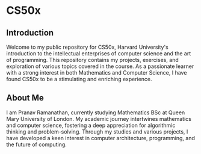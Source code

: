 # CS50x


## Introduction
Welcome to my public repository for CS50x, Harvard University's introduction to the intellectual enterprises of computer science and the art of programming. This repository contains my projects, exercises, and exploration of various topics covered in the course. As a passionate learner with a strong interest in both Mathematics and Computer Science, I have found CS50x to be a stimulating and enriching experience.

## About Me
I am Pranav Ramanathan, currently studying Mathematics BSc at Queen Mary University of London. My academic journey intertwines mathematics and computer science, fostering a deep appreciation for algorithmic thinking and problem-solving. Through my studies and various projects, I have developed a keen interest in computer architecture, programming, and the future of computing.
<!-- 
## Repository Structure
- `week0`: Introduction to Computer Science
- `week1`: C Programming Basics
- `week2`: Arrays and Algorithms
- `week3`: Algorithms (continued)
- `week4`: Memory
- `week5`: Data Structures
- `week6`: Python Introduction
- `week7`: SQL
- `week8`: Information
- `final_project`: Capstone Project

Each folder contains source code, detailed comments, and additional resources that I used or found helpful during my learning process.

## Final Project
My final project for CS50x is a culmination of the skills and knowledge acquired throughout the course. It focuses on [Project Description]. The project not only challenges my understanding of computer science principles but also reflects my interests in [specific areas relevant to the project].

## Reflections
Participating in CS50x has been a remarkable journey. It allowed me to deepen my understanding of computer science fundamentals while also exploring new areas of interest such as [specific topics]. The course has been instrumental in shaping my analytical and coding skills, reinforcing my passion for technology and its potential to drive positive change. -->

